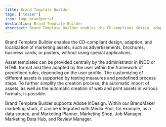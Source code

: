 ```yaml
---
title: Brand Template Builder
tags: ['teaser']
icon: logo_brandportal
destination: Brand Template Builder
shorttext: Brand Template Builder enables the CD-compliant design, adaption, and localization of marketing assets, such as advertisements, brochures, business cards, or posters, without using special applications.  
---
```

Brand Template Builder enables the CD-compliant design, adaption, and localization of marketing assets, such as advertisements, brochures, business cards, or posters, without using special applications.  

Asset templates can be provided centrally by the administrator in INDD or HTML format and then adapted by the user within the framework of predefined rules, depending on the user profile. The customizing of different assets is supported by testing measures and predefined process steps. To further simplify the creation process, the automatic import of assets, as well as the automatic creation of web and print assets in various formats, is possible. 

Brand Template Builder supports Adobe InDesign. Within our BrandMaker marketing stack, it can be integrated with Media Pool, for example, as a data source, and Marketing Planner, Marketing Shop, Job Manager, Marketing Data Hub, and Review Manager.  
